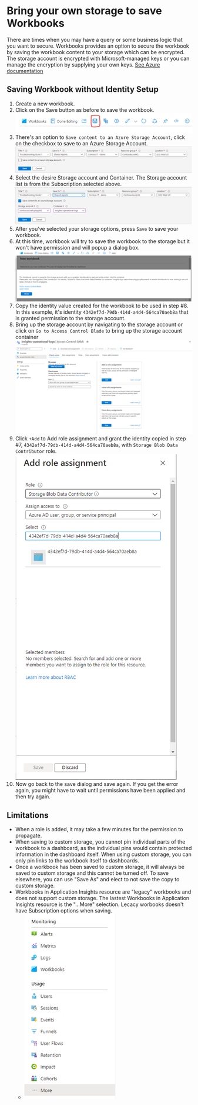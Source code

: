 # Bring your own storage to save Workbooks

There are times when you may have a query or some business logic that you want to secure. Workbooks provides an option to secure the workbook by saving the workbook content to your storage which can be encrypted. The storage account is encrypted with Microsoft-managed keys or you can manage the encryption by supplying your own keys. [See Azure documentation](https://docs.microsoft.com/en-us/azure/storage/common/storage-service-encryption)

## Saving Workbook without Identity Setup

1. Create a new workbook.
2. Click on the Save button as before to save the workbook.
    ![Image showing a the saved butoon](../Images/ByosSaveButton.png)
3. There's an option to `Save content to an Azure Storage Account`, click on the checkbox to save to an Azure Storage Account.
    ![Image showing a the saved dialog](../Images/ByosSavedDialogDefault.png)
4. Select the desire Storage account and Container. The Storage account list is from the Subscription selected above.
    ![Image showing a save dialog with storage option](../Images/ByosSavedDialogWithStorage.png)
5. After you've selected your storage options, press `Save` to save your workbook.
6. At this time, workbook will try to save the workbook to the storage but it won't have permission and will popup a dialog box.
    ![Image showing a identity dialog box](../Images/ByosAddIdentityDialog.png)
7. Copy the identity value created for the workbook to be used in step #8. In this example, it's identity `4342ef7d-79db-414d-a4d4-564ca70aeb8a` that is granted permission to the storage account.
8. Bring up the storage account by navigating to the storage account or click on `Go to Access Control Blade` to bring up the storage account container
![Image showing storage account container](../Images/ByosContainerAccessControl.png)
9. Click `+Add` to Add role assignment and grant the identity copied in step #7, `4342ef7d-79db-414d-a4d4-564ca70aeb8a`, with `Storage Blob Data Contributor` role.
![Image showing storage account container](../Images/ByosAddRoleAssignment.png)
10. Now go back to the save dialog and save again. If you get the error again, you might have to wait until permissions have been applied and then try again. 


## Limitations
+ When a role is added, it may take a few minutes for the permission to propagate.
+ When saving to custom storage, you cannot pin individual parts of the workbook to a dashboard, as the individual pins would contain protected information in the dashboard itself.  When using custom storage, you can only pin links to the workbook itself to dashboards.
+ Once a workbook has been saved to custom storage, it will always be saved to custom storage and this cannot be turned off.  To save elsewhere, you can use "Save As" and elect to not save the copy to custom storage.
+ Workbooks in Application Insights resource are "legacy" workbooks and does not support custom storage. The lastest Workbooks in Application Insights resource is the "...More" selection. Lecacy worbooks doesn't have Subscription options when saving.
  + ![Image showing legacy workbook](../Images/ByosLegacyWorkbooks.png)